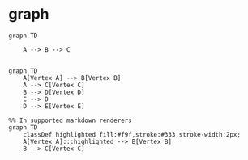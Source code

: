 # graph


```mermaid
graph TD

	A --> B --> C
```

```mermaid

graph TD 
	A[Vertex A] --> B[Vertex B]
	A --> C[Vertex C]
	B --> D[Vertex D]
	C --> D
	D --> E[Vertex E]
```


```mermaid
%% In supported markdown renderers
graph TD
	classDef highlighted fill:#f9f,stroke:#333,stroke-width:2px;
	A[Vertex A]:::highlighted --> B[Vertex B]
	B --> C[Vertex C]
```


